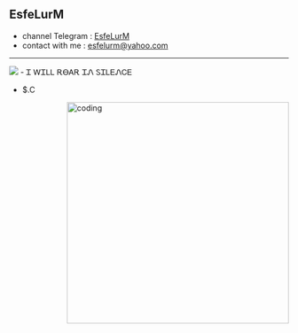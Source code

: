 ## EsfeLurM

- channel Telegram : <a href="https://t.me/esfelurm">EsfeLurM</a>
- contact with me : esfelurm@yahoo.com
--------------------------
<img src="https://camo.githubusercontent.com/03b9a9e94661af4f7697e993675e4347cdd1fcdb0ed5a1278909ba9a4ace83cd/68747470733a2f2f73362e7575706c6f61642e69722f66696c65732f73637265656e73686f745f32303232313130312d3130303235385f766964656f5f706c617965725f693336792e6a7067">
- Ꮖ ᎳᏆᏞᏞ ᎡᎾᎪᎡ ᏆᏁ ᏚᏆᏞᎬᏁᏟᎬ


- $.C
<img align="right" alt="coding" width="400" src="https://media1.giphy.com/media/qgQUggAC3Pfv687qPC/giphy.gif">

